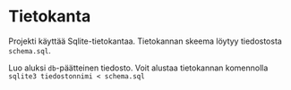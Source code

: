 # Tietokanta

Projekti käyttää Sqlite-tietokantaa. 
Tietokannan skeema löytyy tiedostosta `schema.sql`.

Luo aluksi `db`-päätteinen tiedosto. Voit alustaa tietokannan komennolla
`sqlite3 tiedostonnimi < schema.sql`
